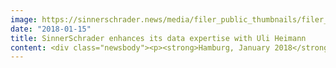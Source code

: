 ```yaml
---
image: https://sinnerschrader.news/media/filer_public_thumbnails/filer_public/91/94/9194e90a-2c66-412c-8164-53c2ec598ce7/uli_heimann_ld7a9066x700.jpg__480x288_q85_crop_subsampling-2_upscale.jpg
date: "2018-01-15"
title: SinnerSchrader enhances its data expertise with Uli Heimann
content: <div class="newsbody"><p><strong>Hamburg, January 2018</strong> – SinnerSchrader is rounding off its 20-person team in the Analytics and Data Science unit with ad-tech expert Uli Heimann. From data strategy to operational data acquisition and analysis to the implementation of related technologies, SinnerSchrader now offers the full range of services for connecting and optimising all<br/>touchpoints of a customer journey.</p><p>The accelerated expansion of its Data unit is a logical step for SinnerSchrader to transform business and sales models by using data, too. As an integral part of companies’ value chains, data are already generating relevant sales. </p><p>Uli Heimann will press ahead with development in relation to content and platforms at SinnerSchrader as Director of Data Science in Dr Martin Holtschneider’s team. Particularly by way of programmatically managed communication strategies, he will achieve qualitative, wide-reaching results for digital products and services.</p><p>The communication science and economics graduate Heimann is moving from Omnicom Media Group Germany, where as a managing partner he was responsible for the data strategy in digital media activation and supported customers such as Audi, VW and Unitymedia.</p><p>“Uli Heimann’s many years of experience and his expertise in using data for digital advertising enable us to market the solutions that customers need for networking and growth”, says Dr Martin Holtschneider, Head of Analytics and Data Science at SinnerSchrader</p><p>“My mission is to generate quantifiable performance increases in digital business models. This can be put into practice with a highly experienced data team in the visionary environment at SinnerSchrader,” says Uli Heimann (Director of Data Science at SinnerSchrader) happily about his new job.</p><p><a class="news-backlink" href="/en/"><svg class="svg-ico svg-ico--arrow-left"><use xlink&#58;href="#arrow-down"></use></svg>Back to the overview</a></p></div>
---
```

